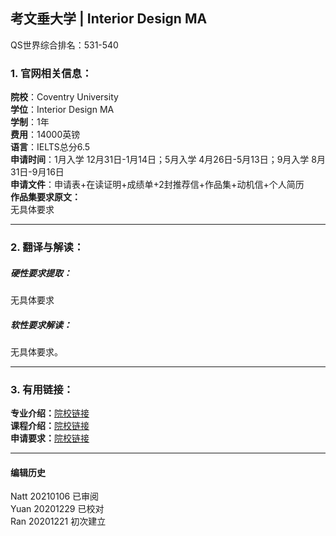 ##  考文垂大学 | Interior Design MA

QS世界综合排名：531-540


### 1. 官网相关信息：

**院校**：Coventry University  
**学位**：Interior Design MA    
**学制**：1年  
**费用**：14000英镑  
**语言**：IELTS总分6.5  
**申请时间**：1月入学 12月31日-1月14日；5月入学 4月26日-5月13日；9月入学 8月31日-9月16日  
**申请文件**：申请表+在读证明+成绩单+2封推荐信+作品集+动机信+个人简历  
**作品集要求原文：**  
无具体要求




---


### 2. 翻译与解读：

##### 硬性要求提取：
无具体要求


##### 软性要求解读：
无具体要求。

---


### 3. 有用链接：

**专业介绍：**[院校链接](https://www.coventry.ac.uk/course-structure/PG/2019-20/fah/interior-design-ma/)  
**课程介绍：**[院校链接](https://www.coventry.ac.uk/course-structure/PG/2019-20/fah/interior-design-ma/?visitor=international)  
**申请要求：**[院校链接](https://www.coventry.ac.uk/study-at-coventry/apply-now/postgraduate/)         



---


#### 编辑历史
Natt 20210106 已审阅  
Yuan 20201229 已校对  
Ran 20201221 初次建立  
